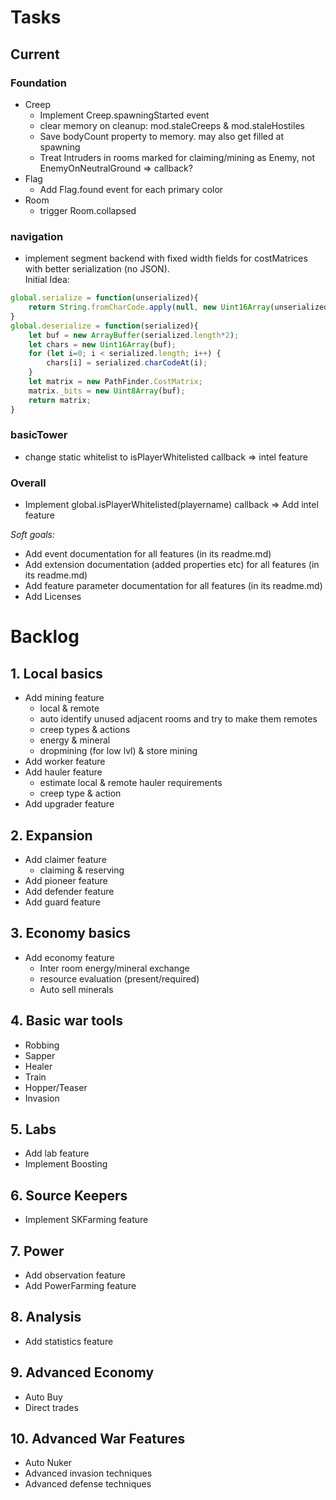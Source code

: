 # Tasks

## Current

### Foundation

* Creep
  * Implement Creep.spawningStarted event
  * clear memory on cleanup: mod.staleCreeps & mod.staleHostiles
  * Save bodyCount property to memory. may also get filled at spawning
  * Treat Intruders in rooms marked for claiming/mining as Enemy, not EnemyOnNeutralGround => callback?
* Flag
  * Add Flag.found event for each primary color
* Room
  * trigger Room.collapsed

### navigation

* implement segment backend with fixed width fields for costMatrices with better serialization (no JSON).  
Initial Idea:
```JavaScript
global.serialize = function(unserialized){
    return String.fromCharCode.apply(null, new Uint16Array(unserialized._bits.buffer))
}
global.deserialize = function(serialized){
    let buf = new ArrayBuffer(serialized.length*2);
    let chars = new Uint16Array(buf);
    for (let i=0; i < serialized.length; i++) {
        chars[i] = serialized.charCodeAt(i);
    }
    let matrix = new PathFinder.CostMatrix;
    matrix._bits = new Uint8Array(buf);
    return matrix;
}
```

### basicTower

* change static whitelist to isPlayerWhitelisted callback => intel feature

### Overall

* Implement global.isPlayerWhitelisted(playername) callback => Add intel feature

*Soft goals:*
* Add event documentation for all features (in its readme.md)
* Add extension documentation (added properties etc) for all features (in its readme.md)
* Add feature parameter documentation for all features (in its readme.md)
* Add Licenses

# Backlog

## 1. Local basics

* Add mining feature
  * local & remote
  * auto identify unused adjacent rooms and try to make them remotes
  * creep types & actions
  * energy & mineral
  * dropmining (for low lvl) & store mining
* Add worker feature
* Add hauler feature
  * estimate local & remote hauler requirements
  * creep type & action
* Add upgrader feature

## 2. Expansion 

* Add claimer feature
  * claiming & reserving
* Add pioneer feature
* Add defender feature
* Add guard feature

## 3. Economy basics

* Add economy feature
  * Inter room energy/mineral exchange
  * resource evaluation (present/required)
  * Auto sell minerals

## 4. Basic war tools

* Robbing
* Sapper
* Healer
* Train
* Hopper/Teaser
* Invasion

## 5. Labs

* Add lab feature
* Implement Boosting

## 6. Source Keepers

* Implement SKFarming feature

## 7. Power

* Add observation feature
* Add PowerFarming feature

## 8. Analysis

* Add statistics feature 

## 9. Advanced Economy

* Auto Buy
* Direct trades

## 10. Advanced War Features

* Auto Nuker
* Advanced invasion techniques 
* Advanced defense techniques 
